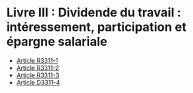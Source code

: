 # Livre III : Dividende du travail : intéressement, participation et épargne salariale 

* [Article R3311-1](./LEGIARTI000018533411.md)
* [Article R3311-2](./LEGIARTI000018533409.md)
* [Article R3311-3](./LEGIARTI000020464909.md)
* [Article D3311-4](./LEGIARTI000020465028.md)
